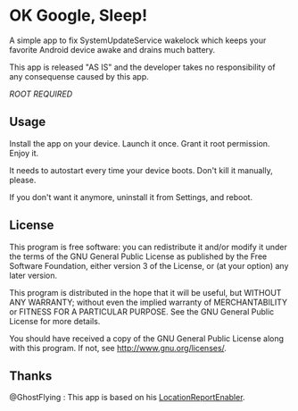 OK Google, Sleep!
=====================

A simple app to fix SystemUpdateService wakelock which keeps your favorite Android device awake and drains much battery.

This app is released "AS IS" and the developer takes no responsibility of any consequense caused by this app.

*ROOT REQUIRED*

## Usage

Install the app on your device. Launch it once. Grant it root permission. Enjoy it. 

It needs to autostart every time your device boots. Don't kill it manually, please.

If you don't want it anymore, uninstall it from Settings, and reboot.

## License

This program is free software: you can redistribute it and/or modify it under the terms of the GNU General Public License as published by the Free Software Foundation, either version 3 of the License, or (at your option) any later version.

This program is distributed in the hope that it will be useful, but WITHOUT ANY WARRANTY; without even the implied warranty of MERCHANTABILITY or FITNESS FOR A PARTICULAR PURPOSE. See the GNU General Public License for more details.

You should have received a copy of the GNU General Public License along with this program. If not, see http://www.gnu.org/licenses/.

## Thanks

@GhostFlying : This app is based on his [LocationReportEnabler](https://github.com/GhostFlying/LocationReportEnabler).

